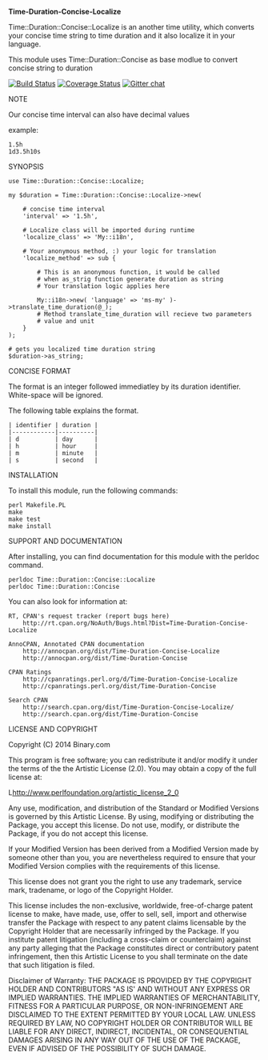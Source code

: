 **Time-Duration-Concise-Localize**

Time::Duration::Concise::Localize is an another time utility, which converts your concise time string to time duration and it also localize it in your language.

This module uses Time::Duration::Concise as base modlue to convert concise string to duration


[![Build Status](https://travis-ci.org/binary-com/perl-Time-Duration-Concise-Localize.svg?branch=master)](https://travis-ci.org/binary-com/perl-Time-Duration-Concise-Localize)
[![Coverage Status](https://coveralls.io/repos/binary-com/perl-Time-Duration-Concise-Localize/badge.png?branch=master)](https://coveralls.io/r/binary-com/perl-Time-Duration-Concise-Localize?branch=master)
[![Gitter chat](https://badges.gitter.im/binary-com/perl-Time-Duration-Concise-Localize.png)](https://gitter.im/binary-com/perl-Time-Duration-Concise-Localize)

NOTE

Our concise time interval can also have decimal values

example:

    1.5h
    1d3.5h10s


SYNOPSIS

    use Time::Duration::Concise::Localize;

    my $duration = Time::Duration::Concise::Localize->new(

        # concise time interval
        'interval' => '1.5h',

        # Localize class will be imported during runtime
        'localize_class' => 'My::i18n',

        # Your anonymous method, :) your logic for translation
        'localize_method' => sub {

            # This is an anonymous function, it would be called
            # when as_strig function generate duration as string
            # Your translation logic applies here

            My::i18n->new( 'language' => 'ms-my' )->translate_time_duration(@_);
            # Method translate_time_duration will recieve two parameters
            # value and unit
        }
    );

    # gets you localized time duration string
    $duration->as_string;


CONCISE FORMAT

The format is an integer followed immediatley by its duration identifier.  White-space will be ignored.
    
  The following table explains the format.

    | identifier | duration |
    |------------|----------|
    | d          | day      |
    | h          | hour     |
    | m          | minute   |
    | s          | second   |
    


INSTALLATION

To install this module, run the following commands:

	perl Makefile.PL
	make
	make test
	make install

SUPPORT AND DOCUMENTATION

After installing, you can find documentation for this module with the
perldoc command.

    perldoc Time::Duration::Concise::Localize
    perldoc Time::Duration::Concise

You can also look for information at:

    RT, CPAN's request tracker (report bugs here)
        http://rt.cpan.org/NoAuth/Bugs.html?Dist=Time-Duration-Concise-Localize

    AnnoCPAN, Annotated CPAN documentation
        http://annocpan.org/dist/Time-Duration-Concise-Localize
        http://annocpan.org/dist/Time-Duration-Concise

    CPAN Ratings
        http://cpanratings.perl.org/d/Time-Duration-Concise-Localize
        http://cpanratings.perl.org/dist/Time-Duration-Concise

    Search CPAN
        http://search.cpan.org/dist/Time-Duration-Concise-Localize/
        http://search.cpan.org/dist/Time-Duration-Concise


LICENSE AND COPYRIGHT

Copyright (C) 2014 Binary.com

This program is free software; you can redistribute it and/or modify it
under the terms of the the Artistic License (2.0). You may obtain a
copy of the full license at:

L<http://www.perlfoundation.org/artistic_license_2_0>

Any use, modification, and distribution of the Standard or Modified
Versions is governed by this Artistic License. By using, modifying or
distributing the Package, you accept this license. Do not use, modify,
or distribute the Package, if you do not accept this license.

If your Modified Version has been derived from a Modified Version made
by someone other than you, you are nevertheless required to ensure that
your Modified Version complies with the requirements of this license.

This license does not grant you the right to use any trademark, service
mark, tradename, or logo of the Copyright Holder.

This license includes the non-exclusive, worldwide, free-of-charge
patent license to make, have made, use, offer to sell, sell, import and
otherwise transfer the Package with respect to any patent claims
licensable by the Copyright Holder that are necessarily infringed by the
Package. If you institute patent litigation (including a cross-claim or
counterclaim) against any party alleging that the Package constitutes
direct or contributory patent infringement, then this Artistic License
to you shall terminate on the date that such litigation is filed.

Disclaimer of Warranty: THE PACKAGE IS PROVIDED BY THE COPYRIGHT HOLDER
AND CONTRIBUTORS "AS IS' AND WITHOUT ANY EXPRESS OR IMPLIED WARRANTIES.
THE IMPLIED WARRANTIES OF MERCHANTABILITY, FITNESS FOR A PARTICULAR
PURPOSE, OR NON-INFRINGEMENT ARE DISCLAIMED TO THE EXTENT PERMITTED BY
YOUR LOCAL LAW. UNLESS REQUIRED BY LAW, NO COPYRIGHT HOLDER OR
CONTRIBUTOR WILL BE LIABLE FOR ANY DIRECT, INDIRECT, INCIDENTAL, OR
CONSEQUENTIAL DAMAGES ARISING IN ANY WAY OUT OF THE USE OF THE PACKAGE,
EVEN IF ADVISED OF THE POSSIBILITY OF SUCH DAMAGE.

